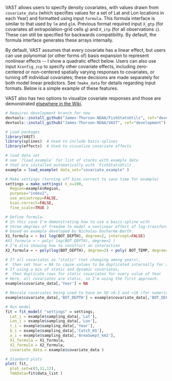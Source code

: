 VAST allows users to specify density covariates, with values drawn from `covariate_data` (which specifies values for a set of Lat and Lon locations in each Year) and formatted using input `formula`. This formula interface is similar to that used by `lm` and `glm`. Previous format required input `X_gtp` (for covariates all extrapolation-grid cells `g`) and `X_itp` (for all observations `i`). These can still be specified for backwards compatibility. By default, the formula interface generates these arrays internally.

By default, VAST assumes that every covariate has a linear effect, but users can use polynomial (or other forms of) basis expansion to represent nonlinear effects -- I show a quadratic effect below.  Users can also use input `Xconfig_zcp` to specify other covariate effects, including zero-centered or non-centered spatially varying responses to covariates, or turning off individual covariates;  these decisions are made separately for both model linear predictors. See `?make_data` for details regarding input formats.  Below is a simple example of these features.

VAST also has two options to visualize covariate responses and those are demonstrated [elsewhere in the Wiki](https://github.com/James-Thorson-NOAA/VAST/wiki/Visualize-covariate-response).

```R
# Requires development branch for now
devtools::install_github("James-Thorson-NOAA/FishStatsUtils", ref="development")
devtools::install_github("James-Thorson-NOAA/VAST", ref="development")

# Load packages
library(VAST)
library(splines)  # Used to include basis-splines
library(effects)  # Used to visualize covariate effects

# load data set
# see `?load_example` for list of stocks with example data
# that are installed automatically with `FishStatsUtils`.
example = load_example( data_set="covariate_example" )

# Make settings (turning off bias.correct to save time for example)
settings = make_settings( n_x=100,
  Region=example$Region,
  purpose="index2",
  use_anisotropy=FALSE,
  bias.correct=FALSE,
  fine_scale=TRUE )

# Define formula.
# In this case I'm demonstrating how to use a basis-spline with
# three degrees of freedom to model a nonlinear effect of log-transformed bottom depth,
# based on example developed by Nicholas Ducharme-Barth.
X1_formula = ~ bs( log(BOT_DEPTH), degree=2, intercept=FALSE)
#X1_formula = ~ poly( log(BOT_DEPTH), degree=2 )
# I'm also showing how to construct an interaction
X2_formula = ~ poly(log(BOT_DEPTH), degree=2) + poly( BOT_TEMP, degree=2 )

# If all covariates as "static" (not changing among years),
#  then set Year = NA to cause values to be duplicated internally for all values of Year
# If using a mix of static and dynamic covariates,
#  then duplicate rows for static covariates for every value of Year
# Here, all covariates are static, so I'm using the first approach.
example$covariate_data[,'Year'] = NA

# Rescale covariates being used to have an SD >0.1 and <10 (for numerical stability)
example$covariate_data[,'BOT_DEPTH'] = example$covariate_data[,'BOT_DEPTH'] / 100

# Run model
fit = fit_model( "settings" = settings,
  Lat_i = example$sampling_data[,'Lat'],
  Lon_i = example$sampling_data[,'Lon'],
  t_i = example$sampling_data[,'Year'],
  b_i = example$sampling_data[,'Catch_KG'],
  a_i = example$sampling_data[,'AreaSwept_km2'],
  X1_formula = X1_formula,
  X2_formula = X2_formula,
  covariate_data = example$covariate_data )

# Standard plots
plot( fit,
  plot_set=c(3,11,12),
  TmbData=fit$data_list )
```